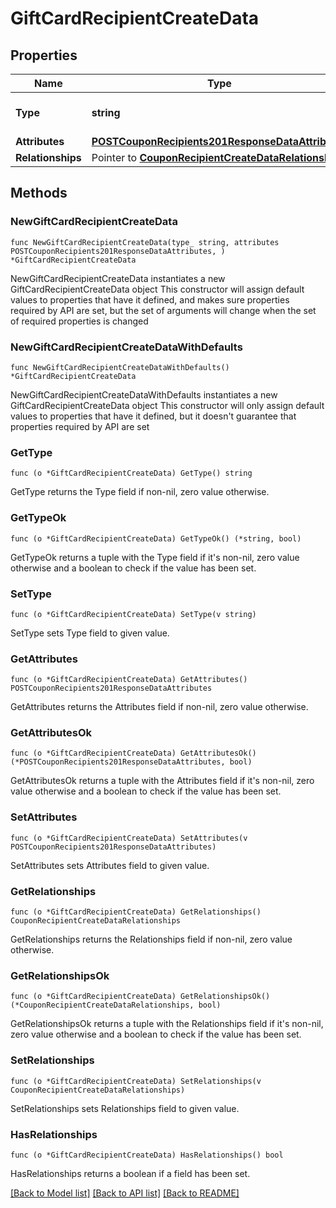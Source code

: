 # GiftCardRecipientCreateData

## Properties

Name | Type | Description | Notes
------------ | ------------- | ------------- | -------------
**Type** | **string** | The resource&#39;s type | 
**Attributes** | [**POSTCouponRecipients201ResponseDataAttributes**](POSTCouponRecipients201ResponseDataAttributes.md) |  | 
**Relationships** | Pointer to [**CouponRecipientCreateDataRelationships**](CouponRecipientCreateDataRelationships.md) |  | [optional] 

## Methods

### NewGiftCardRecipientCreateData

`func NewGiftCardRecipientCreateData(type_ string, attributes POSTCouponRecipients201ResponseDataAttributes, ) *GiftCardRecipientCreateData`

NewGiftCardRecipientCreateData instantiates a new GiftCardRecipientCreateData object
This constructor will assign default values to properties that have it defined,
and makes sure properties required by API are set, but the set of arguments
will change when the set of required properties is changed

### NewGiftCardRecipientCreateDataWithDefaults

`func NewGiftCardRecipientCreateDataWithDefaults() *GiftCardRecipientCreateData`

NewGiftCardRecipientCreateDataWithDefaults instantiates a new GiftCardRecipientCreateData object
This constructor will only assign default values to properties that have it defined,
but it doesn't guarantee that properties required by API are set

### GetType

`func (o *GiftCardRecipientCreateData) GetType() string`

GetType returns the Type field if non-nil, zero value otherwise.

### GetTypeOk

`func (o *GiftCardRecipientCreateData) GetTypeOk() (*string, bool)`

GetTypeOk returns a tuple with the Type field if it's non-nil, zero value otherwise
and a boolean to check if the value has been set.

### SetType

`func (o *GiftCardRecipientCreateData) SetType(v string)`

SetType sets Type field to given value.


### GetAttributes

`func (o *GiftCardRecipientCreateData) GetAttributes() POSTCouponRecipients201ResponseDataAttributes`

GetAttributes returns the Attributes field if non-nil, zero value otherwise.

### GetAttributesOk

`func (o *GiftCardRecipientCreateData) GetAttributesOk() (*POSTCouponRecipients201ResponseDataAttributes, bool)`

GetAttributesOk returns a tuple with the Attributes field if it's non-nil, zero value otherwise
and a boolean to check if the value has been set.

### SetAttributes

`func (o *GiftCardRecipientCreateData) SetAttributes(v POSTCouponRecipients201ResponseDataAttributes)`

SetAttributes sets Attributes field to given value.


### GetRelationships

`func (o *GiftCardRecipientCreateData) GetRelationships() CouponRecipientCreateDataRelationships`

GetRelationships returns the Relationships field if non-nil, zero value otherwise.

### GetRelationshipsOk

`func (o *GiftCardRecipientCreateData) GetRelationshipsOk() (*CouponRecipientCreateDataRelationships, bool)`

GetRelationshipsOk returns a tuple with the Relationships field if it's non-nil, zero value otherwise
and a boolean to check if the value has been set.

### SetRelationships

`func (o *GiftCardRecipientCreateData) SetRelationships(v CouponRecipientCreateDataRelationships)`

SetRelationships sets Relationships field to given value.

### HasRelationships

`func (o *GiftCardRecipientCreateData) HasRelationships() bool`

HasRelationships returns a boolean if a field has been set.


[[Back to Model list]](../README.md#documentation-for-models) [[Back to API list]](../README.md#documentation-for-api-endpoints) [[Back to README]](../README.md)


